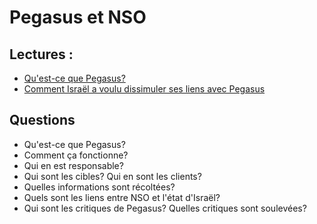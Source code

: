 # Pegasus et NSO
## Lectures : 
- [Qu'est-ce que Pegasus?](https://fr.norton.com/blog/emerging-threats/pegasus-spyware)
- [Comment Israël a voulu dissimuler ses liens avec Pegasus](https://www.radiofrance.fr/franceculture/comment-israel-a-voulu-dissimuler-ses-liens-avec-le-concepteur-du-logiciel-espion-pegasus-2446005)

## Questions
- Qu'est-ce que Pegasus?
- Comment ça fonctionne?
- Qui en est responsable?
- Qui sont les cibles? Qui en sont les clients?
- Quelles informations sont récoltées?
- Quels sont les liens entre NSO et l'état d'Israël?
- Qui sont les critiques de Pegasus? Quelles critiques sont soulevées?